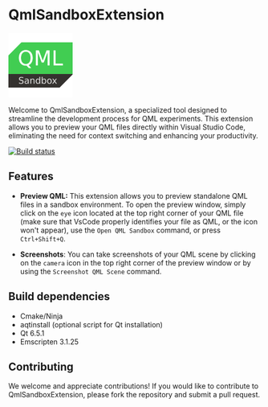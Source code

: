 # QmlSandboxExtension

![Logo](resources/logo.png)

Welcome to QmlSandboxExtension, a specialized tool designed to streamline
the development process for QML experiments. This extension allows you
to preview your QML files directly within Visual Studio Code, eliminating
the need for context switching and enhancing your productivity.

[![Build status](https://github.com/SavenkovIgor/QmlSandboxExtension/actions/workflows/Build.yml/badge.svg)](https://github.com/SavenkovIgor/QmlSandboxExtension/actions/workflows/Build.yml)

## Features

- **Preview QML:** This extension allows you to preview standalone QML files in
a sandbox environment. To open the preview window, simply click on
the `eye` icon located at the top right corner of your QML file
(make sure that VsCode properly identifies your file as QML, or the icon won't appear),
use the `Open QML Sandbox` command, or press `Ctrl+Shift+Q`.

- **Screenshots**: You can take screenshots of your QML scene by clicking on the
`camera` icon in the top right corner of the preview window or by using
the `Screenshot QML Scene` command.

## Build dependencies

- Cmake/Ninja
- aqtinstall (optional script for Qt installation)
- Qt 6.5.1
- Emscripten 3.1.25

## Contributing

We welcome and appreciate contributions! If you would like to contribute to
QmlSandboxExtension, please fork the repository and submit a pull request.
